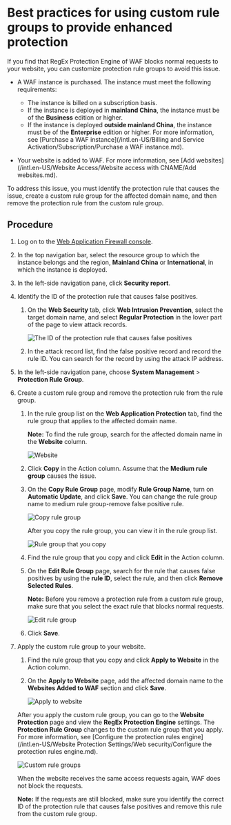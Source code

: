 # Best practices for using custom rule groups to provide enhanced protection

If you find that RegEx Protection Engine of WAF blocks normal requests to your website, you can customize protection rule groups to avoid this issue.

-   A WAF instance is purchased. The instance must meet the following requirements:

    -   The instance is billed on a subscription basis.
    -   If the instance is deployed in **mainland China**, the instance must be of the **Business** edition or higher.
    -   If the instance is deployed **outside mainland China**, the instance must be of the **Enterprise** edition or higher.
    For more information, see [Purchase a WAF instance](/intl.en-US/Billing and Service Activation/Subscription/Purchase a WAF instance.md).

-   Your website is added to WAF. For more information, see [Add websites](/intl.en-US/Website Access/Website access with CNAME/Add websites.md).

To address this issue, you must identify the protection rule that causes the issue, create a custom rule group for the affected domain name, and then remove the protection rule from the custom rule group.

## Procedure

1.  Log on to the [Web Application Firewall console](https://yundun.console.aliyun.com/?p=waf).

2.  In the top navigation bar, select the resource group to which the instance belongs and the region, **Mainland China** or **International**, in which the instance is deployed.

3.  In the left-side navigation pane, click **Security report**.

4.  Identify the ID of the protection rule that causes false positives.

    1.  On the **Web Security** tab, click **Web Intrusion Prevention**, select the target domain name, and select **Regular Protection** in the lower part of the page to view attack records.

        ![The ID of the protection rule that causes false positives ](https://static-aliyun-doc.oss-accelerate.aliyuncs.com/assets/img/en-US/3728549951/p34042.png)

    2.  In the attack record list, find the false positive record and record the rule ID. You can search for the record by using the attack IP address.

5.  In the left-side navigation pane, choose **System Management** \> **Protection Rule Group**.

6.  Create a custom rule group and remove the protection rule from the rule group.

    1.  In the rule group list on the **Web Application Protection** tab, find the rule group that applies to the affected domain name.

        **Note:** To find the rule group, search for the affected domain name in the **Website** column.

        ![Website](https://static-aliyun-doc.oss-accelerate.aliyuncs.com/assets/img/en-US/3728549951/p129926.png)

    2.  Click **Copy** in the Action column. Assume that the **Medium rule group** causes the issue.

    3.  On the **Copy Rule Group** page, modify **Rule Group Name**, turn on **Automatic Update**, and click **Save**. You can change the rule group name to medium rule group-remove false positive rule.

        ![Copy rule group](https://static-aliyun-doc.oss-accelerate.aliyuncs.com/assets/img/en-US/3728549951/p129927.png)

        After you copy the rule group, you can view it in the rule group list.

        ![Rule group that you copy](https://static-aliyun-doc.oss-accelerate.aliyuncs.com/assets/img/en-US/3728549951/p129929.png)

    4.  Find the rule group that you copy and click **Edit** in the Action column.

    5.  On the **Edit Rule Group** page, search for the rule that causes false positives by using the **rule ID**, select the rule, and then click **Remove Selected Rules**.

        **Note:** Before you remove a protection rule from a custom rule group, make sure that you select the exact rule that blocks normal requests.

        ![Edit rule group](https://static-aliyun-doc.oss-accelerate.aliyuncs.com/assets/img/en-US/3728549951/p129928.png)

    6.  Click **Save**.

7.  Apply the custom rule group to your website.

    1.  Find the rule group that you copy and click **Apply to Website** in the Action column.

    2.  On the **Apply to Website** page, add the affected domain name to the **Websites Added to WAF** section and click **Save**.

        ![Apply to website](https://static-aliyun-doc.oss-accelerate.aliyuncs.com/assets/img/en-US/3728549951/p129930.png)

    After you apply the custom rule group, you can go to the **Website Protection** page and view the **RegEx Protection Engine** settings. The **Protection Rule Group** changes to the custom rule group that you apply. For more information, see [Configure the protection rules engine](/intl.en-US/Website Protection Settings/Web security/Configure the protection rules engine.md).

    ![Custom rule groups](https://static-aliyun-doc.oss-accelerate.aliyuncs.com/assets/img/en-US/3728549951/p34119.png)

    When the website receives the same access requests again, WAF does not block the requests.

    **Note:** If the requests are still blocked, make sure you identify the correct ID of the protection rule that causes false positives and remove this rule from the custom rule group.


